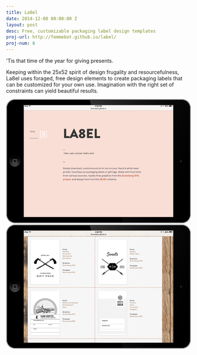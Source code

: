 ```yaml
---
title: La8el
date: 2014-12-08 00:00:00 Z
layout: post
desc: Free, customizable packaging label design templates
proj-url: http://femmebot.github.io/label/
proj-num: 6
---
```


&rsquo;Tis that time of the year for giving presents.

Keeping within the 25x52 spirit of design frugality and resourcefulness, La8el uses foraged, free design elements to create packaging labels that can be customized for your own use. Imagination with the right set of constraints can yield beautiful results.  

[![{{ page.title }}](../images/06-h.png)]( {{page.proj-url}})
[![{{ page.title }}](../images/06-2-h.png)]( {{page.proj-url}})
